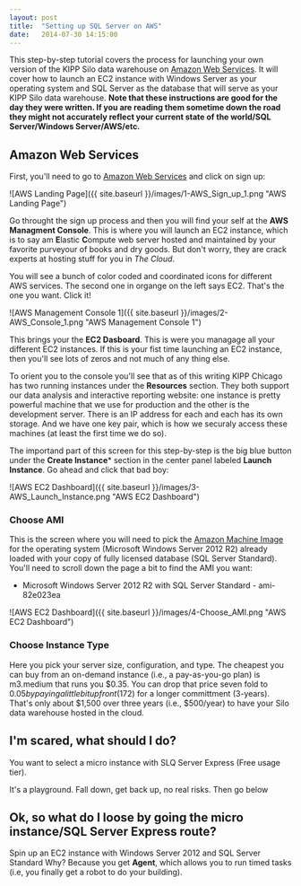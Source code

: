 ```yaml
---
layout: post
title:  "Setting up SQL Server on AWS"
date:   2014-07-30 14:15:00
---
```


This step-by-step tutorial covers the process for launching your own version of the KIPP Silo data warehouse on [Amazon Web Services](http://aws.amazon.com).  It will cover how to launch an EC2 instance with Windows Server as your operating system and SQL Server as the database that will serve as your KIPP Silo data warehouse. **Note that these instructions are good for the day they were written.  If you are reading them sometime down the road they might not accurately reflect your current state of the world/SQL Server/Windows Server/AWS/etc.**

## Amazon Web Services

First, you'll need to go to [Amazon Web Services](http://aws.amazon.com/) and click on sign up:

![AWS Landing Page]({{ site.baseurl }}/images/1-AWS_Sign_up_1.png "AWS Landing Page")

Go throught the sign up process and then you will find your self at the **AWS Managment Console**. This is where you will launch an EC2 instance, which is to say am **E**lastic **C**ompute web server hosted and maintained by your favorite purveyour of books and dry goods. But don't worry, they are crack experts at hosting stuff for you in *The Cloud*.

You will see a bunch of color coded  and coordinated icons for different AWS services. The second one in organge on the left says EC2.  That's the one you want.  Click it!

![AWS Management Console 1]({{ site.baseurl }}/images/2-AWS_Console_1.png "AWS Management Console 1")

This brings your the **EC2 Dasboard**. This is were you managage all your different EC2 instances.  If this is your fist time launching an EC2 instance, then you'll see lots of zeros and not much of any thing else.  

To orient you to the console you'll see that as of this writing KIPP Chicago has two running instances under the **Resources** section.  They both support our data analysis and interactive reporting website: one instance is pretty powerful machine that we use for production and the other is the development server.  There is an IP address for each and each has its own storage.  And we have one key pair, which is how we securaly access these machines (at least the first time we do so).

The importand part of this screen for this step-by-step is the big blue button under the **Create Instance*** section in the center panel labeled **Launch Instance**.  Go ahead and click that bad boy:

![AWS EC2 Dashboard]({{ site.baseurl }}/images/3-AWS_Launch_Instance.png "AWS EC2 Dashboard")


### Choose AMI
This is the screen where you will need to pick the [Amazon Machine Image](http://docs.aws.amazon.com/AWSEC2/latest/UserGuide/AMIs.html) for the operating system (Microsoft Windows Server 2012 R2) already loaded with your copy of fully licensed database (SQL Server Standard).  You'll need to scroll down the page a bit to find the AMI you want: 

* Microsoft Windows Server 2012 R2 with SQL Server Standard - ami-82e023ea

![AWS EC2 Dashboard]({{ site.baseurl }}/images/4-Choose_AMI.png "AWS EC2 Dashboard")


### Choose Instance Type

Here you pick your server size, configuration, and type.  The cheapest you can buy from an on-demand instance (i.e., a pay-as-you-go plan) is m3.medium that runs you $0.35.  You can drop that price seven fold to $0.05 by paying a little bit upfront ($172) for a longer committment (3-years). That's only about $1,500 over three years (i.e., $500/year) to have your Silo data warehouse hosted in the cloud.







## I'm scared, what should I do?
You want to select a micro instance with SLQ Server Express (Free usage tier).  

It's a playground.  Fall down, get back up, no real risks. Then go below 

## Ok, so what do I loose by going the micro instance/SQL Server Express route?

Spin up an EC2 instance with Windows Server 2012 and SQL Server Standard
Why?  Because you get **Agent**, which allows you to run timed tasks (i.e, you finally get a robot to do your building).








